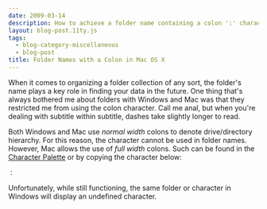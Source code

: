 ```yaml
---
date: 2009-03-14
description: How to achieve a folder name containing a colon ':' character in Mac OS X.
layout: blog-post.11ty.js
tags:
  - blog-category-miscellaneous
  - blog-post
title: Folder Names with a Colon in Mac OS X
---
```


When it comes to organizing a folder collection of any sort, the folder's name plays a key role in finding your data in the future. One thing that's always bothered me about folders with Windows and Mac was that they restricted me from using the colon character. Call me anal, but when you're dealing with subtitle within subtitle, dashes take slightly longer to read. <!--more-->

Both Windows and Mac use _normal width_ colons to denote drive/directory hierarchy. For this reason, the character cannot be used in folder names. However, Mac allows the use of _full width_ colons. Such can be found in the [Character Palette](http://docs.info.apple.com/article.html?path=Mac/10.4/en/mh1064.html) or by copying the character below:

```
：
```

Unfortunately, while still functioning, the same folder or character in Windows will display an undefined character.
